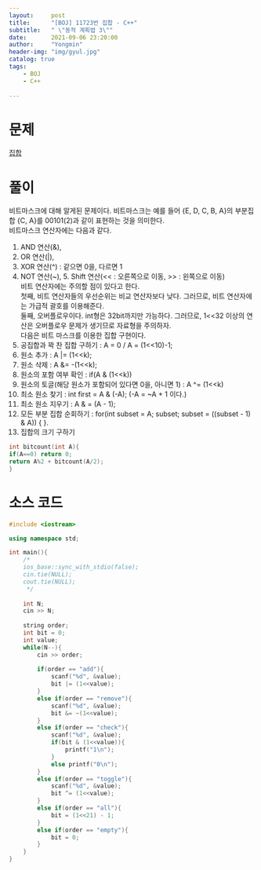 ```yaml
---
layout:     post
title:      "[BOJ] 11723번 집합 - C++"
subtitle:   " \"동적 계획법 3\""
date:       2021-09-06 23:20:00
author:     "Yongmin"
header-img: "img/gyul.jpg"
catalog: true
tags:
    - BOJ
    - C++
  
---
```


# 문제
[집합](https://www.acmicpc.net/problem/11723)

# 풀이

비트마스크에 대해 알게된 문제이다.
비트마스크는 예를 들어 {E, D, C, B, A}의 부분집합 {C, A}를 00101(2)과 같이 표현하는 것을 의미한다.  
비트마스크 연산자에는 다음과 같다.  
1. AND 연산(&),   
2. OR 연산(|),  
3. XOR 연산(^) : 같으면 0을, 다르면 1  
4. NOT 연산(~), 5. Shift 연산(<< : 오른쪽으로 이동, >> : 왼쪽으로 이동)  
비트 연산자에는 주의할 점이 있다고 한다.  
첫째, 비트 연산자들의 우선순위는 비교 연산자보다 낮다. 그러므로, 비트 연산자에는 가급적 괄호를 이용해준다.  
둘째, 오버플로우이다. int형은 32bit까지만 가능하다. 그러므로, 1<<32 이상의 연산은 오버플로우 문제가 생기므로 자료형을 주의하자.  
다음은 비트 마스크를 이용한 집합 구현이다.  
1. 공집합과 꽉 찬 집합 구하기 : A = 0 / A = (1<<10)-1;  
2. 원소 추가 : A |= (1<<k);  
3. 원소 삭제 : A &= -(1<<k);  
4. 원소의 포함 여부 확인 : if(A & (1<<k))  
5. 원소의 토글(해당 원소가 포함되어 있다면 0을, 아니면 1) : A ^= (1<<k)   
6. 최소 원소 찾기 : int first = A & (-A);    (-A = ~A + 1 이다.)   
7. 최소 원소 지우기 : A & = (A - 1);  
8. 모든 부분 집합 순회하기 : for(int subset = A; subset; subset = ((subset - 1) & A)) { }. 
9. 집합의 크기 구하기   


```c++
int bitcount(int A){
if(A==0) return 0;
return A%2 + bitcount(A/2);
}
```




# 소스 코드

```c++
#include <iostream>

using namespace std;

int main(){
    /*
    ios_base::sync_with_stdio(false);
    cin.tie(NULL);
    cout.tie(NULL);
     */
    
    int N;
    cin >> N;
    
    string order;
    int bit = 0;
    int value;
    while(N--){
        cin >> order;
        
        if(order == "add"){
            scanf("%d", &value);
            bit |= (1<<value);
        }
        else if(order == "remove"){
            scanf("%d", &value);
            bit &= ~(1<<value);
        }
        else if(order == "check"){
            scanf("%d", &value);
            if(bit & (1<<value)){
                printf("1\n");
            }
            else printf("0\n");
        }
        else if(order == "toggle"){
            scanf("%d", &value);
            bit ^= (1<<value);
        }
        else if(order == "all"){
            bit = (1<<21) - 1;
        }
        else if(order == "empty"){
            bit = 0;
        }
    }
}
```
